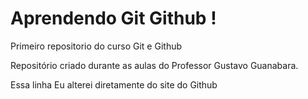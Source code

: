 # Aprendendo Git Github !
 Primeiro repositorio do curso Git e Github 

 Repositório criado durante as aulas do Professor Gustavo Guanabara.
 
 Essa linha Eu alterei diretamente do site do Github
